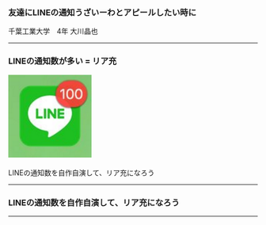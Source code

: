 ### 友達にLINEの通知うざいーわとアピールしたい時に

千葉工業大学　4年 大川晶也

---

### LINEの通知数が多い = リア充

![line](./line.png)


LINEの通知数を自作自演して、リア充になろう

---

### LINEの通知数を自作自演して、リア充になろう

---

